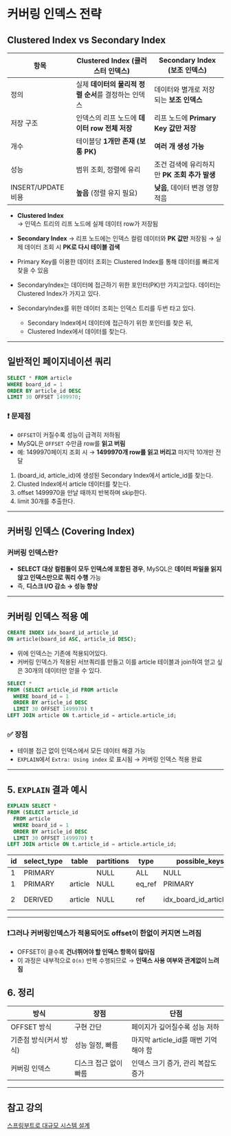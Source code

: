 # 커버링 인덱스 전략


## Clustered Index vs Secondary Index

| 항목 | Clustered Index (클러스터 인덱스) | Secondary Index (보조 인덱스) |
|------|-----------------------------------|-------------------------------|
| 정의 | 실제 **데이터의 물리적 정렬 순서**를 결정하는 인덱스 | 데이터와 별개로 저장되는 **보조 인덱스** |
| 저장 구조 | 인덱스의 리프 노드에 **데이터 row 전체 저장** | 리프 노드에 **Primary Key 값만 저장** |
| 개수 | 테이블당 **1개만 존재 (보통 PK)** | **여러 개 생성 가능** |
| 성능 | 범위 조회, 정렬에 유리 | 조건 검색에 유리하지만 **PK 조회 추가 발생** |
| INSERT/UPDATE 비용 | **높음** (정렬 유지 필요) | **낮음**, 데이터 변경 영향 적음 |

- **Clustered Index**  
  → 인덱스 트리의 리프 노드에 실제 데이터 row가 저장됨

- **Secondary Index**
  → 리프 노드에는 인덱스 컬럼 데이터와 **PK 값만** 저장됨 → 실제 데이터 조회 시 **PK로 다시 테이블 검색**


- Primary Key를 이용한 데이터 조회는 Clustered Index를 통해 데이터를 빠르게 찾을 수 있음
- SecondaryIndex는 데이터에 접근하기 위한 포인터(PK)만 가지고있다. 데이터는 Clustered Index가 가지고 있다.
- SecondaryIndex를 위한 데이터 조회는 인덱스 트리를 두번 타고 있다.
  - Secondary Index에서 데이터에 접근하기 위한 포인터를 찾은 뒤,
  - Clustered Index에서 데이터를 찾는다.

---

## 일반적인 페이지네이션 쿼리

```sql
SELECT * FROM article
WHERE board_id = 1
ORDER BY article_id DESC
LIMIT 30 OFFSET 1499970;
```

### ❗ 문제점

- `OFFSET`이 커질수록 성능이 급격히 저하됨
- MySQL은 `OFFSET` 수만큼 row를 **읽고 버림**
- 예: 1499970페이지 조회 시 → **1499970개 row를 읽고 버리고** 마지막 10개만 전달

1. (board_id, article_id)에 생성된 Secondary Index에서 article_id를 찾는다.
2. Clusted Index에서 article 데이터를 찾는다.
3. offset 1499970을 만날 때까지 반복하며 skip한다.
4. limit 30개를 추출한다.

---

## 커버링 인덱스 (Covering Index)

### 커버링 인덱스란?

- **SELECT 대상 컬럼들이 모두 인덱스에 포함된 경우**, MySQL은 **데이터 파일을 읽지 않고 인덱스만으로 쿼리 수행** 가능
- 즉, **디스크 I/O 감소 → 성능 향상**

---

## 커버링 인덱스 적용 예

```sql
CREATE INDEX idx_board_id_article_id 
ON article(board_id ASC, article_id DESC);
```

- 위에 인덱스는 기존에 적용되어있다.
- 커버링 인덱스가 적용된 서브쿼리를 만들고 이를 article 테이블과 join하여 얻고 싶은 30개의 데이터만 얻을 수 있다.

```sql
SELECT *
FROM (SELECT article_id FROM article
  WHERE board_id = 1
  ORDER BY article_id DESC
  LIMIT 30 OFFSET 1499970) t
LEFT JOIN article ON t.article_id = article.article_id;
```

### ✅ 장점

- 테이블 접근 없이 인덱스에서 모든 데이터 해결 가능
- `EXPLAIN`에서 `Extra: Using index` 로 표시됨 → 커버링 인덱스 적용 완료

---

## 5. `EXPLAIN` 결과 예시

```sql
EXPLAIN SELECT *
FROM (SELECT article_id
  FROM article
  WHERE board_id = 1
  ORDER BY article_id DESC
  LIMIT 30 OFFSET 1499970) t
LEFT JOIN article ON t.article_id = article.article_id;

```

| id | select_type | table      | partitions | type   | possible_keys           | key                     | key_len | ref          | rows    | filtered | Extra        |
|----|-------------|------------|------------|--------|-------------------------|-------------------------|---------|--------------|---------|----------|--------------|
| 1  | PRIMARY     | <derived2> | NULL       | ALL    | NULL                    | NULL                    | NULL    | NULL         | 1500000 | 100.00   | NULL         |
| 1  | PRIMARY     | article    | NULL       | eq_ref | PRIMARY                 | PRIMARY                 | 8       | t.article_id | 1       | 100.00   | NULL         |
| 2  | DERIVED     | article    | NULL       | ref    | idx_board_id_article_id | idx_board_id_article_id | 8       | const        | 3996049 | 100.00   | Using index  |

---

### ❗그러나 커버링인덱스가 적용되어도 offset이 한없이 커지면 느려짐
- OFFSET이 클수록 **건너뛰어야 할 인덱스 항목이 많아짐**
- 이 과정은 내부적으로 `O(n)` 반복 수행되므로 → **인덱스 사용 여부와 관계없이 느려짐**

## 6. 정리

| 방식 | 장점 | 단점 |
|------|------|------|
| OFFSET 방식 | 구현 간단 | 페이지가 깊어질수록 성능 저하 |
| 기준점 방식(커서 방식) | 성능 일정, 빠름 | 마지막 article_id를 매번 기억해야 함 |
| 커버링 인덱스 | 디스크 접근 없이 빠름 | 인덱스 크기 증가, 관리 복잡도 증가 |

---

## 참고 강의

[스프링부트로 대규모 시스템 설계](https://www.inflearn.com/course/%EC%8A%A4%ED%94%84%EB%A7%81%EB%B6%80%ED%8A%B8%EB%A1%9C-%EB%8C%80%EA%B7%9C%EB%AA%A8-%EC%8B%9C%EC%8A%A4%ED%85%9C%EC%84%A4%EA%B3%84-%EA%B2%8C%EC%8B%9C%ED%8C%90/dashboard)
